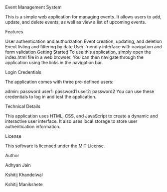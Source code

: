 Event Management System

This is a simple web application for managing events. It allows users to add, update, and delete events, as well as view a list of upcoming events.

Features

User authentication and authorization
Event creation, updating, and deletion
Event listing and filtering by date
User-friendly interface with navigation and form validation
Getting Started
To use this application, simply open the index.html file in a web browser. You can then navigate through the application using the links in the navigation bar.

Login Credentials

The application comes with three pre-defined users:

admin: password
user1: password1
user2: password2
You can use these credentials to log in and test the application.

Technical Details

This application uses HTML, CSS, and JavaScript to create a dynamic and interactive user interface. It also uses local storage to store user authentication information.

License

This software is licensed under the MIT License.

Author

Adhyan Jain

Kshitij Khandelwal

Kshitij Manikshete
